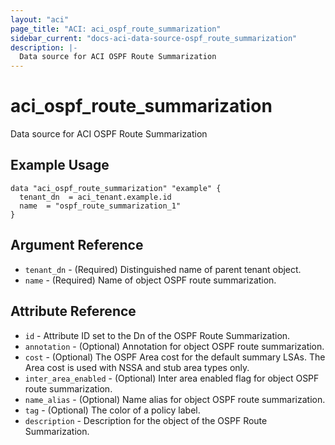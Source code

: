 ```yaml
---
layout: "aci"
page_title: "ACI: aci_ospf_route_summarization"
sidebar_current: "docs-aci-data-source-ospf_route_summarization"
description: |-
  Data source for ACI OSPF Route Summarization
---
```


# aci_ospf_route_summarization

Data source for ACI OSPF Route Summarization

## Example Usage

```hcl
data "aci_ospf_route_summarization" "example" {
  tenant_dn  = aci_tenant.example.id
  name  = "ospf_route_summarization_1"
}
```

## Argument Reference

- `tenant_dn` - (Required) Distinguished name of parent tenant object.
- `name` - (Required) Name of object OSPF route summarization.

## Attribute Reference

- `id` - Attribute ID set to the Dn of the OSPF Route Summarization.
- `annotation` - (Optional) Annotation for object OSPF route summarization.
- `cost` - (Optional) The OSPF Area cost for the default summary LSAs. The Area cost is used with NSSA and stub area types only.
- `inter_area_enabled` - (Optional) Inter area enabled flag for object OSPF route summarization.
- `name_alias` - (Optional) Name alias for object OSPF route summarization.
- `tag` - (Optional) The color of a policy label.
- `description` - Description for the object of the OSPF Route Summarization.
